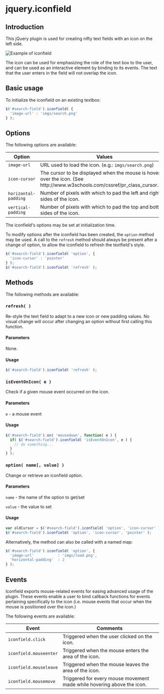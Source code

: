 # jquery.iconfield

## Introduction

This jQuery plugin is used for creating nifty text fields with an icon on the left side.

![Example of iconfield](https://raw.github.com/yotamofek/jquery.iconfield/master/iconfield.png)

The icon can be used for emphasizing the role of the text box to the user,
and can be used as an interactive element by binding to its events.
The text that the user enters in the field will not overlap the icon.

## Basic usage

To initialize the iconfield on an existing textbox:
```javascript
$('#search-field').iconfield( {
  'image-url' : 'imgs/search.png'
} );
```

## Options

The following options are available:
<table>
  <thead>
    <tr>
      <th>Option</th>
      <th>Values</th>
    </tr>
  </thead>
  <tbody>
    <tr>
      <td><code>image-url</code></td>
      <td>URL used to load the icon. (e.g.: <code>imgs/search.png</code>)</td>
    </tr>
    <tr>
      <td><code>icon-cursor</code></td>
      <td>The cursor to be displayed when the mouse is hovering over the icon. (See http://www.w3schools.com/cssref/pr_class_cursor.asp)</td>
    </tr>
    <tr>
      <td><code>horizontal-padding</code></td>
      <td>Number of pixels with which to pad the left and right sides of the icon.</td>
    </tr>
    <tr>
      <td><code>vertical-padding</code></td>
      <td>Number of pixels with which to pad the top and bottom sides of the icon.</td>
    </tr>
  </tbody>
</table>

The iconfield's options may be set at initialization time.

To modify options after the iconfield has been created, the `option` method may be used.
A call to the `refresh` method should always be present after a change of option, to allow the iconfield to refresh the textfield's style.
```javascript
$('#search-field').iconfield( 'option', {
  'icon-cursor' : 'pointer'
} );
$('#search-field').iconfield( 'refresh' );
```

## Methods

The following methods are available:
### `refresh( )`
Re-style the text field to adapt to a new icon or new padding values.
No visual change will occur after changing an option without first calling this function.

#### Parameters
None.

#### Usage
```javascript
$('#search-field').iconfield( 'refresh' );
```

### `isEventOnIcon( e )`
Check if a given mouse event occurred on the icon.

#### Parameters
`e` - a mouse event

#### Usage
```javascript
$('#search-field').on( 'mousedown', function( e ) {
  if( $('#search-field').iconfield( 'isEventOnIcon', e ) {
    // do something...
  }
} );
```

### `option( name[, value] )`
Change or retrieve an iconfield option.

#### Parameters
`name` - the name of the option to get/set

`value` - the value to set

#### Usage
```javascript
var oldCursor = $('#search-field').iconfield( 'option', 'icon-cursor' );
$('#search-field').iconfield( 'option', 'icon-cursor', 'pointer' );
```
Alternatively, the method can also be called with a named map:
```javascript
$('#search-field').iconfield( 'option', {
  'image-url'           : 'imgs/load.png',
  'horizontal-padding'  : 2
} );
```

## Events

Iconfield exports mouse-related events for easing advanced usage of the plugin.
These events enable a user to bind callback functions for events pertaining specifically to the icon
(i.e. mouse events that occur when the mouse is positioned over the icon.)

The following events are available:
<table>
  <thead>
    <tr>
      <th>Event</th>
      <th>Comments</th>
    </tr>
  </thead>
  <tbody>
    <tr>
      <td><code>iconfield.click</code></td>
      <td>Triggered when the user clicked on the icon.</td>
    </tr>
    <tr>
      <td><code>iconfield.mouseenter</code></td>
      <td>Triggered when the mouse enters the area of the icon.</td>
    </tr>
    <tr>
      <td><code>iconfield.mouseleave</code></td>
      <td>Triggered when the mouse leaves the area of the icon.</td>
    </tr>
    <tr>
      <td><code>iconfield.mousemove</code></td>
      <td>Triggered for every mouse movement made while hovering above the icon.</td>
    </tr>
  </tbody>
</table>